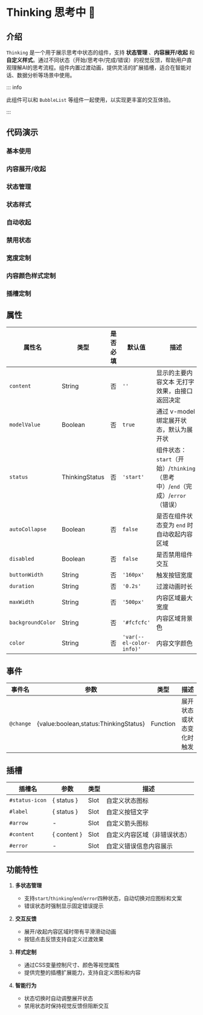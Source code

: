 # Thinking 思考中 🍓

## 介绍

`Thinking` 是一个用于展示思考中状态的组件，支持 **状态管理** 、**内容展开/收起** 和 **自定义样式**。通过不同状态（开始/思考中/完成/错误）的视觉反馈，帮助用户直观理解AI的思考流程。组件内置过渡动画，提供灵活的扩展插槽，适合在智能对话、数据分析等场景中使用。

::: info

此组件可以和 `BubbleList` 等组件一起使用，以实现更丰富的交互体验。

:::

## 代码演示

### 基本使用

<demo src="./demos/base.vue"></demo>

### 内容展开/收起

<demo src="./demos/content.vue"></demo>

### 状态管理

<demo src="./demos/v-model.vue"></demo>

### 状态样式

<demo src="./demos/status.vue"></demo>

### 自动收起

<demo src="./demos/autoCollapse.vue"></demo>

### 禁用状态

<demo src="./demos/disabled.vue"></demo>

### 宽度定制

<demo src="./demos/width.vue"></demo>

### 内容颜色样式定制

<demo src="./demos/color.vue"></demo>

### 插槽定制

<demo src="./demos/solt.vue"></demo>

## 属性

| 属性名          | 类型              | 是否必填 | 默认值          | 描述                                                                                    |
|-----------------|-------------------|----------|-----------------|------------------------------------------------------------------------------------------|
| `content`       | String            | 否       | `''`            | 显示的主要内容文本 无打字效果，由接口返回决定                                                      |
| `modelValue` | Boolean       | 否       | `true`          | 通过 v-model 绑定展开状态，默认为展开状 |
| `status`        | ThinkingStatus    | 否       | `'start'`       | 组件状态：`start`（开始）/`thinking`（思考中）/`end`（完成）/`error`（错误）              |
| `autoCollapse`      | Boolean           | 否       | `false`         | 是否在组件状态变为 `end` 时自动收起内容区域    |
| `disabled`      | Boolean           | 否       | `false`         | 是否禁用组件交互                                                                         |
| `buttonWidth`   | String            | 否       | `'160px'`       | 触发按钮宽度                                                                             |
| `duration`      | String            | 否       | `'0.2s'`        | 过渡动画时长                                                                             |
| `maxWidth`      | String            | 否       | `'500px'`       | 内容区域最大宽度                                                                         |
| `backgroundColor` | String        | 否       | `'#fcfcfc'`     | 内容区域背景色                                                                           |
| `color`         | String            | 否       | `'var(--el-color-info)'` | 内容文字颜色                                                                         |

## 事件

| 事件名               | 参数                           | 类型       | 描述                          |
|----------------------|--------------------------------|------------|-------------------------------|
| `@change`            | \{value:boolean,status:ThinkingStatus\} | Function | 展开状态或状态变化时触发  |

## 插槽

| 插槽名          | 参数               | 类型       | 描述                          |
|-----------------|--------------------|------------|-------------------------------|
| `#status-icon`  | \{ status \}         | Slot       | 自定义状态图标                |
| `#label`        | \{ status \}         | Slot       | 自定义按钮文字                |
| `#arrow`        | - | Slot       | 自定义箭头图标                |
| `#content`      | \{ content \}        | Slot       | 自定义内容区域（非错误状态）  |
| `#error`        | -   | Slot       | 自定义错误信息内容展示            |

## 功能特性

1. **多状态管理**
   - 支持`start`/`thinking`/`end`/`error`四种状态，自动切换对应图标和文案
   - 错误状态时强制显示固定错误提示

2. **交互反馈**
   - 展开/收起内容区域时带有平滑滑动动画
   - 按钮点击反馈支持自定义过渡效果

3. **样式定制**
   - 通过CSS变量控制尺寸、颜色等视觉属性
   - 提供完整的插槽扩展能力，支持自定义图标和内容

4. **智能行为**
   - 状态切换时自动调整展开状态
   - 禁用状态时保持视觉反馈但阻断交互
